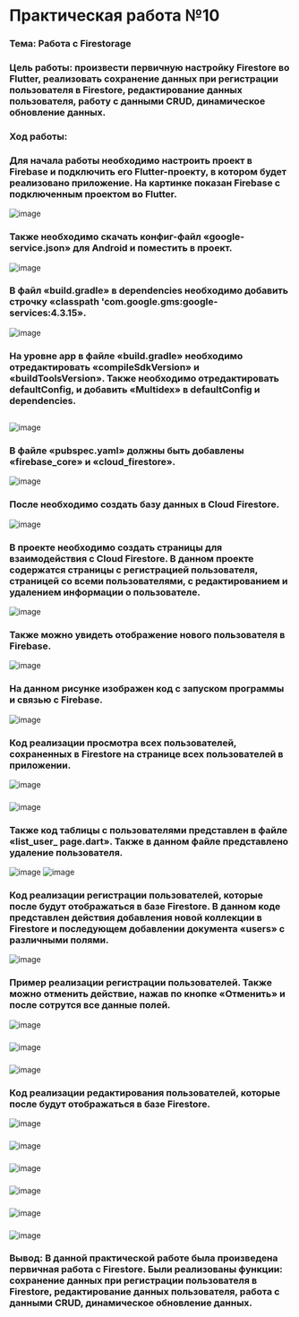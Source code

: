 # Практическая работа №10

### Тема: Работа с Firestorage
### Цель работы: произвести первичную настройку Firestore во Flutter, реализовать сохранение данных при регистрации пользователя в Firestore, редактирование данных пользователя, работу с данными CRUD, динамическое обновление данных.

###
### Ход работы:
### Для начала работы необходимо настроить проект в Firebase и подключить его Flutter-проекту, в котором будет реализовано приложение. На картинке показан Firebase с подключенным проектом во Flutter.
![image](https://user-images.githubusercontent.com/99389490/227343402-0ef22b5d-f8c8-44ec-9d05-5bf0c6d39cfb.png)
###
### Также необходимо скачать конфиг-файл «google-service.json» для Android и поместить в проект. 
![image](https://user-images.githubusercontent.com/99389490/227343475-b44e3bad-2baa-426b-87d6-303846ad313c.png)
### 
### В файл «build.gradle» в dependencies необходимо добавить строчку «classpath 'com.google.gms:google-services:4.3.15».
![image](https://user-images.githubusercontent.com/99389490/227343568-a266ff91-9d50-430b-8a2c-17f42051541a.png)
### 
### На уровне app в файле «build.gradle» необходимо отредактировать «compileSdkVersion» и «buildToolsVersion». Также необходимо отредактировать defaultConfig, и добавить «Multidex» в defaultConfig и dependencies. 
##
![image](https://user-images.githubusercontent.com/99389490/227343675-235e940c-98fd-4ea3-8252-e1795a125baa.png)
###
### В файле «pubspec.yaml» должны быть добавлены «firebase_core» и «cloud_firestore».
![image](https://user-images.githubusercontent.com/99389490/227343771-87cd747c-2429-45a3-94bd-723f6f4585de.png)
###
### После необходимо создать базу данных в Cloud Firestore. 
![image](https://user-images.githubusercontent.com/99389490/227343866-bdca21ee-84ee-4dd6-ab44-55d2ecc73dd5.png)
###
### В проекте необходимо создать страницы для взаимодействия с Cloud Firestore. В данном проекте содержатся страницы с регистрацией пользователя, страницей со всеми пользователями, с редактированием и удалением информации о пользователе. 
![image](https://user-images.githubusercontent.com/99389490/227344021-642f210f-5e1a-454f-b92a-a7177a5cf99e.png)
###
### Также можно увидеть отображение нового пользователя в Firebase.
![image](https://user-images.githubusercontent.com/99389490/221419542-2a0f1ffd-7375-4a4b-a632-b218d56c0476.png)
###
### На данном рисунке изображен код с запуском программы и связью с Firebase.
![image](https://user-images.githubusercontent.com/99389490/227344133-49fd8b7e-877b-478b-861d-1bd1ee43e768.png)
###
### Код реализации просмотра всех пользователей, сохраненных в Firestore на странице всех пользователей в приложении. 
![image](https://user-images.githubusercontent.com/99389490/227344284-866f9652-6fa4-4892-99f6-5d1ba2a208d3.png)
###
###
![image](https://user-images.githubusercontent.com/99389490/227344400-a97d57b7-5801-40c3-af40-b65a0d8d4273.png)
###
### Также код таблицы с пользователями представлен в файле «list_user_ page.dart». Также в данном файле представлено удаление пользователя.
![image](https://user-images.githubusercontent.com/99389490/227344481-6db296e7-9107-4206-b038-36b944298cbd.png)
![image](https://user-images.githubusercontent.com/99389490/227344508-d6d2703a-87ed-4853-a0c6-fcc87413efd3.png)
###
### Код реализации регистрации пользователей, которые после будут отображаться в базе Firestore. В данном коде представлен действия добавления новой коллекции в Firestore и последующем добавлении документа «users» с различными полями.
![image](https://user-images.githubusercontent.com/99389490/227344621-b362d5f3-db94-493c-9c19-5f3f8da24e72.png)
###
### Пример реализации регистрации пользователей. Также можно отменить действие, нажав по кнопке «Отменить» и после сотрутся все данные полей.
![image](https://user-images.githubusercontent.com/99389490/227344726-97809324-afa9-41d0-b397-7feceeb14f50.png)
###
![image](https://user-images.githubusercontent.com/99389490/227344776-2d7bff91-d5ab-46d7-b2c2-583f0f93fd79.png)
###
![image](https://user-images.githubusercontent.com/99389490/227344817-4afecfde-9c05-4695-b4bb-d38064a8ab4a.png)
###
### Код реализации редактирования пользователей, которые после будут отображаться в базе Firestore. 
![image](https://user-images.githubusercontent.com/99389490/227344934-55e6b315-6bb0-4d4d-952c-67afa421e0fc.png)
###
![image](https://user-images.githubusercontent.com/99389490/227344975-284b91f5-4931-4087-af5e-1dabddd3d54b.png)
###
![image](https://user-images.githubusercontent.com/99389490/227345018-1a05f109-4293-46a2-91a5-035e50f11b99.png)
###
![image](https://user-images.githubusercontent.com/99389490/227345043-eb37a1db-3772-4399-a50b-f99da2d6f077.png)
###
![image](https://user-images.githubusercontent.com/99389490/227345065-8c7d53e3-c4ed-426e-95ce-f7cf053156b6.png)
###
![image](https://user-images.githubusercontent.com/99389490/227345085-754979c2-fe49-44ce-b3ec-2980c8883b0e.png)

### Вывод: В данной практической работе была произведена первичная работа с Firestore. Были реализованы функции: сохранение данных при регистрации пользователя в Firestore, редактирование данных пользователя, работа с данными CRUD, динамическое обновление данных.
